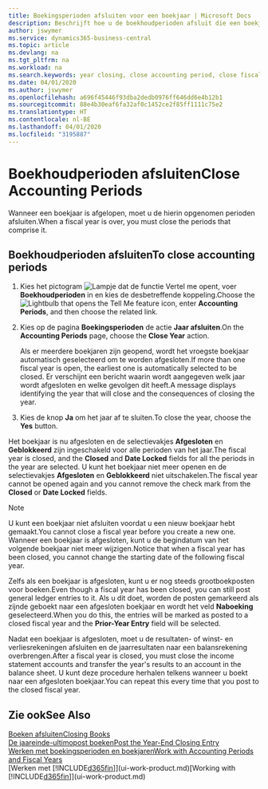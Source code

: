 ```yaml
---
title: Boekingsperioden afsluiten voor een boekjaar | Microsoft Docs
description: Beschrijft hoe u de boekhoudperioden afsluit die een boekjaar vormen.
author: jswymer
ms.service: dynamics365-business-central
ms.topic: article
ms.devlang: na
ms.tgt_pltfrm: na
ms.workload: na
ms.search.keywords: year closing, close accounting period, close fiscal year, bank account detailed trial balance
ms.date: 04/01/2020
ms.author: jswymer
ms.openlocfilehash: a696f45446f93dba2dedb0976ff646dd6e4b12b1
ms.sourcegitcommit: 88e4b30eaf6fa32af0c1452ce2f85ff1111c75e2
ms.translationtype: HT
ms.contentlocale: nl-BE
ms.lasthandoff: 04/01/2020
ms.locfileid: "3195887"
---
```

# <a name="close-accounting-periods"></a><span data-ttu-id="67014-103">Boekhoudperioden afsluiten</span><span class="sxs-lookup"><span data-stu-id="67014-103">Close Accounting Periods</span></span>
<span data-ttu-id="67014-104">Wanneer een boekjaar is afgelopen, moet u de hierin opgenomen perioden afsluiten.</span><span class="sxs-lookup"><span data-stu-id="67014-104">When a fiscal year is over, you must close the periods that comprise it.</span></span>

## <a name="to-close-accounting-periods"></a><span data-ttu-id="67014-105">Boekhoudperioden afsluiten</span><span class="sxs-lookup"><span data-stu-id="67014-105">To close accounting periods</span></span>
1. <span data-ttu-id="67014-106">Kies het pictogram ![Lampje dat de functie Vertel me opent](media/ui-search/search_small.png "Vertel me wat u wilt doen"), voer **Boekhoudperioden** in en kies de desbetreffende koppeling.</span><span class="sxs-lookup"><span data-stu-id="67014-106">Choose the ![Lightbulb that opens the Tell Me feature](media/ui-search/search_small.png "Tell me what you want to do") icon, enter **Accounting Periods**, and then choose the related link.</span></span>
2. <span data-ttu-id="67014-107">Kies op de pagina **Boekingsperioden** de actie **Jaar afsluiten**.</span><span class="sxs-lookup"><span data-stu-id="67014-107">On the **Accounting Periods** page, choose the **Close Year** action.</span></span>

    <span data-ttu-id="67014-108">Als er meerdere boekjaren zijn geopend, wordt het vroegste boekjaar automatisch geselecteerd om te worden afgesloten.</span><span class="sxs-lookup"><span data-stu-id="67014-108">If more than one fiscal year is open, the earliest one is automatically selected to be closed.</span></span> <span data-ttu-id="67014-109">Er verschijnt een bericht waarin wordt aangegeven welk jaar wordt afgesloten en welke gevolgen dit heeft.</span><span class="sxs-lookup"><span data-stu-id="67014-109">A message displays identifying the year that will close and the consequences of closing the year.</span></span>
3. <span data-ttu-id="67014-110">Kies de knop **Ja** om het jaar af te sluiten.</span><span class="sxs-lookup"><span data-stu-id="67014-110">To close the year, choose the **Yes** button.</span></span>

<span data-ttu-id="67014-111">Het boekjaar is nu afgesloten en de selectievakjes **Afgesloten** en **Geblokkeerd** zijn ingeschakeld voor alle perioden van het jaar.</span><span class="sxs-lookup"><span data-stu-id="67014-111">The fiscal year is closed, and the **Closed** and **Date Locked** fields for all the periods in the year are selected.</span></span> <span data-ttu-id="67014-112">U kunt het boekjaar niet meer openen en de selectievakjes **Afgesloten** en **Geblokkeerd** niet uitschakelen.</span><span class="sxs-lookup"><span data-stu-id="67014-112">The fiscal year cannot be opened again and you cannot remove the check mark from the **Closed** or **Date Locked** fields.</span></span>

> [!NOTE]  
>   <span data-ttu-id="67014-113">U kunt een boekjaar niet afsluiten voordat u een nieuw boekjaar hebt gemaakt.</span><span class="sxs-lookup"><span data-stu-id="67014-113">You cannot close a fiscal year before you create a new one.</span></span> <span data-ttu-id="67014-114">Wanneer een boekjaar is afgesloten, kunt u de begindatum van het volgende boekjaar niet meer wijzigen.</span><span class="sxs-lookup"><span data-stu-id="67014-114">Notice that when a fiscal year has been closed, you cannot change the starting date of the following fiscal year.</span></span>

<span data-ttu-id="67014-115">Zelfs als een boekjaar is afgesloten, kunt u er nog steeds grootboekposten voor boeken.</span><span class="sxs-lookup"><span data-stu-id="67014-115">Even though a fiscal year has been closed, you can still post general ledger entries to it.</span></span> <span data-ttu-id="67014-116">Als u dit doet, worden de posten gemarkeerd als zijnde geboekt naar een afgesloten boekjaar en wordt het veld **Naboeking** geselecteerd.</span><span class="sxs-lookup"><span data-stu-id="67014-116">When you do this, the entries will be marked as posted to a closed fiscal year and the **Prior-Year Entry** field will be selected.</span></span>

<span data-ttu-id="67014-117">Nadat een boekjaar is afgesloten, moet u de resultaten- of winst- en verliesrekeningen afsluiten en de jaarresultaten naar een balansrekening overbrengen.</span><span class="sxs-lookup"><span data-stu-id="67014-117">After a fiscal year is closed, you must close the income statement accounts and transfer the year's results to an account in the balance sheet.</span></span> <span data-ttu-id="67014-118">U kunt deze procedure herhalen telkens wanneer u boekt naar een afgesloten boekjaar.</span><span class="sxs-lookup"><span data-stu-id="67014-118">You can repeat this every time that you post to the closed fiscal year.</span></span>

## <a name="see-also"></a><span data-ttu-id="67014-119">Zie ook</span><span class="sxs-lookup"><span data-stu-id="67014-119">See Also</span></span>

[<span data-ttu-id="67014-120">Boeken afsluiten</span><span class="sxs-lookup"><span data-stu-id="67014-120">Closing Books</span></span>](year-close-books.md)  
[<span data-ttu-id="67014-121">De jaareinde-ultimopost boeken</span><span class="sxs-lookup"><span data-stu-id="67014-121">Post the Year-End Closing Entry</span></span>](year-how-post-year-end-close-entry.md)  
[<span data-ttu-id="67014-122">Werken met boekingsperioden en boekjaren</span><span class="sxs-lookup"><span data-stu-id="67014-122">Work with Accounting Periods and Fiscal Years</span></span>](finance-accounting-periods-and-fiscal-years.md)  
<span data-ttu-id="67014-123">[Werken met [!INCLUDE[d365fin](includes/d365fin_md.md)]](ui-work-product.md)</span><span class="sxs-lookup"><span data-stu-id="67014-123">[Working with [!INCLUDE[d365fin](includes/d365fin_md.md)]](ui-work-product.md)</span></span>
